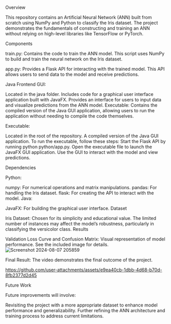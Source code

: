 Overview


This repository contains an Artificial Neural Network (ANN) built from scratch using NumPy and Python to classify the Iris dataset. The project demonstrates the fundamentals of constructing and training an ANN without relying on high-level libraries like TensorFlow or PyTorch.


Components


train.py: Contains the code to train the ANN model. This script uses NumPy to build and train the neural network on the Iris dataset.

app.py: Provides a Flask API for interacting with the trained model. This API allows users to send data to the model and receive predictions.

Java Frontend GUI:


Located in the java folder.
Includes code for a graphical user interface application built with JavaFX.
Provides an interface for users to input data and visualize predictions from the ANN model.
Executable: Contains the compiled version of the Java GUI application, allowing users to run the application without needing to compile the code themselves.

Executable:

Located in the root of the repository.
A compiled version of the Java GUI application.
To run the executable, follow these steps:
Start the Flask API by running python python/app.py.
Open the executable file to launch the JavaFX GUI application.
Use the GUI to interact with the model and view predictions.

Dependencies

Python:

numpy: For numerical operations and matrix manipulations.
pandas: For handling the Iris dataset.
flask: For creating the API to interact with the model.
Java:

JavaFX: For building the graphical user interface.
Dataset


Iris Dataset: Chosen for its simplicity and educational value. The limited number of instances may affect the model’s robustness, particularly in classifying the versicolor class.
Results


Validation Loss Curve and Confusion Matrix: Visual representation of model performance. See the included image for details.
![Screenshot 2024-08-07 205859](https://github.com/user-attachments/assets/1ce5919d-c831-49b2-9cc3-76d12d49ac42)



Final Result: The video demonstrates the final outcome of the project. 


https://github.com/user-attachments/assets/e9ea40cb-1dbb-4d68-b70d-8fb2377d2d45



Future Work


Future improvements will involve:

Revisiting the project with a more appropriate dataset to enhance model performance and generalizability.
Further refining the ANN architecture and training process to address current limitations.
